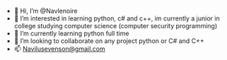- 👋 Hi, I’m @Navlenoire
- 👀 I’m interested in learning python, c# and c++, im currently a junior in college studying computer science (computer security programming)
- 🌱 I’m currently learning python full time
- 💞️ I’m looking to collaborate on any project python or C# and C++
- 📫 Navilusevenson@gmail.com

<!---
Navlenoire/Navlenoire is a ✨ special ✨ repository because its `README.md` (this file) appears on your GitHub profile.
You can click the Preview link to take a look at your changes.
--->
